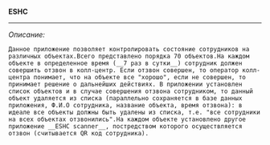 __ESHC__
___
_Описание:_

    Данное приложение позволяет контролировать состояние сотрудников на различных объектах.Всего представлено порядка 70 объектов.На каждом объекте в определенное время (__7 раз в сутки__) сотрудник должен совершить отзвон в колл-центр. Если отзвон совершен, то оператор колл-центра понимает, что на объекте все "хорошо", если не совершен, то принимает решение о дальнейших действиях. В приложении установлен список объектов и в случае совершения отзвона сотрудником, то данный объект удаляется из списка (параллельно сохраняется в базе данных приложения, Ф.И.О сотрудника, название объекта, время отзвона): в идеале все объекты должны быть удалены из списка, т.е. "все сотрудники на всех объектах отзвонились".На каждом объекте установлено другое приложение __ESHC scanner__, постредством которого осуществляется отзвон (считывается QR код сотрудника). 
